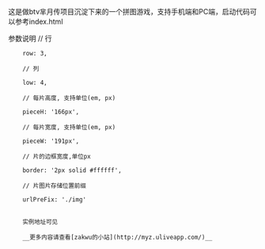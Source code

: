 这是做btv芈月传项目沉淀下来的一个拼图游戏，支持手机端和PC端，启动代码可以参考index.html

参数说明
        // 行
        
        row: 3,
        
        // 列
        
        low: 4,
        
        // 每片高度, 支持单位(em, px)
        
        pieceH: '166px',
        
        // 每片宽度, 支持单位(em, px)
        
        pieceW: '191px',
        
        // 片的边框宽度,单位px
        
        border: '2px solid #ffffff',
        
        // 片图片存储位置前缀
        
        urlPreFix: './img'
        
        
        实例地址可见
        
        __更多内容请查看[zakwu的小站](http://myz.uliveapp.com/)__
        
